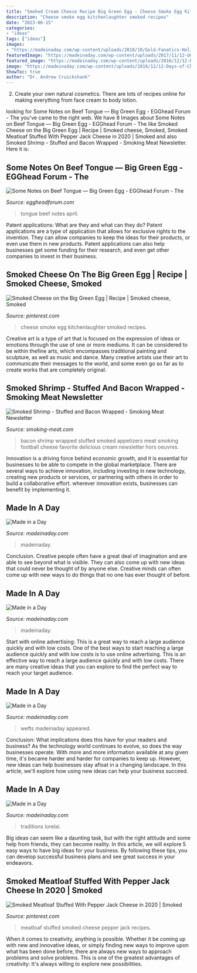 ```yaml
---
title: "Smoked Cream Cheese Recipe Big Green Egg - Cheese Smoke Egg Kitchenlaughter Smoked Recipes"
description: "Cheese smoke egg kitchenlaughter smoked recipes"
date: "2023-06-15"
categories:
- "ideas"
tags: ["ideas"]
images:
- "https://madeinaday.com/wp-content/uploads/2018/10/Gold-Fanatics-Holiday-Gift-Guide.jpg"
featuredImage: "https://madeinaday.com/wp-content/uploads/2017/11/12-Unique-Beautiful-Holday-Wreaths-madeinaday.com_-scaled.jpg"
featured_image: "https://madeinaday.com/wp-content/uploads/2016/12/12-Days-of-Christmas-Ideas-Day-6-Christmas-Traditions.png"
image: "https://madeinaday.com/wp-content/uploads/2016/12/12-Days-of-Christmas-Ideas-Day-6-Christmas-Traditions.png"
ShowToc: true
author: "Dr. Andrew Cruickshank"
---
```



2. Create your own natural cosmetics. There are lots of recipes online for making everything from face cream to body lotion.

	

		
looking for Some Notes on Beef Tongue — Big Green Egg - EGGhead Forum - The you've came to the right web. We have 8 Images about Some Notes on Beef Tongue — Big Green Egg - EGGhead Forum - The like Smoked Cheese on the Big Green Egg | Recipe | Smoked cheese, Smoked, Smoked Meatloaf Stuffed With Pepper Jack Cheese in 2020 | Smoked and also Smoked Shrimp - Stuffed and Bacon Wrapped - Smoking Meat Newsletter. Here it is:
		
    
## Some Notes On Beef Tongue — Big Green Egg - EGGhead Forum - The

<img loading=lazy src="http://img.photobucket.com/albums/v377/thirdeye2/Barbecue 12/porksmokertongue5.jpg" onerror="this.onerror=null;this.src='https://tse4.mm.bing.net/th?id=OIP.hBaITyNSbTZyi4RlBIEz8wHaFF&amp;pid=15.1';" alt="Some Notes on Beef Tongue — Big Green Egg - EGGhead Forum - The">

_Source: eggheadforum.com_

>tongue beef notes april. 

	

Patent applications: What are they and what can they do?
Patent applications are a type of application that allows for exclusive rights to the invention. They can allow companies to keep the ideas for their products, or even use them in new products. Patent applications can also help businesses get some funding for their research, and even get other companies to invest in their business.

    
## Smoked Cheese On The Big Green Egg | Recipe | Smoked Cheese, Smoked

<img loading=lazy src="https://i.pinimg.com/originals/fe/08/1f/fe081f9eee70d27857f6d6d36fd451b8.jpg" onerror="this.onerror=null;this.src='https://tse4.mm.bing.net/th?id=OIP.yiQwnD6VeA6D9_PfJR_H6AHaLH&amp;pid=15.1';" alt="Smoked Cheese on the Big Green Egg | Recipe | Smoked cheese, Smoked">

_Source: pinterest.com_

>cheese smoke egg kitchenlaughter smoked recipes. 

	

Creative art is a type of art that is focused on the expression of ideas or emotions through the use of one or more mediums. It can be considered to be within thefine arts, which encompasses traditional painting and sculpture, as well as music and dance. Many creative artists use their art to communicate their messages to the world, and some even go so far as to create works that are completely original.

    
## Smoked Shrimp - Stuffed And Bacon Wrapped - Smoking Meat Newsletter

<img loading=lazy src="http://www.smoking-meat.com/image-files/bacon-wrapped-stuffed-shrimp.jpg" onerror="this.onerror=null;this.src='https://tse4.mm.bing.net/th?id=OIP.WLV1CgFACdy8Aime1IMgWwHaE8&amp;pid=15.1';" alt="Smoked Shrimp - Stuffed and Bacon Wrapped - Smoking Meat Newsletter">

_Source: smoking-meat.com_

>bacon shrimp wrapped stuffed smoked appetizers meat smoking football cheese favorite delicious cream newsletter hors oeuvres. 

	

Innovation is a driving force behind economic growth, and it is essential for businesses to be able to compete in the global marketplace. There are several ways to achieve innovation, including investing in new technology, creating new products or services, or partnering with others in order to build a collaborative effort. wherever innovation exists, businesses can benefit by implementing it.

    
## Made In A Day

<img loading=lazy src="https://madeinaday.com/wp-content/uploads/2017/11/12-Unique-Beautiful-Holday-Wreaths-madeinaday.com_-scaled.jpg" onerror="this.onerror=null;this.src='https://tse3.mm.bing.net/th?id=OIP.U0vAoFYomWeCzrDBj1_yDgHaN1&amp;pid=15.1';" alt="Made in a Day">

_Source: madeinaday.com_

>madeinaday. 

	

Conclusion.
Creative people often have a great deal of imagination and are able to see beyond what is visible. They can also come up with new ideas that could never be thought of by anyone else. Creative minds can often come up with new ways to do things that no one has ever thought of before.

    
## Made In A Day

<img loading=lazy src="https://madeinaday.com/wp-content/uploads/2018/10/Gold-Fanatics-Holiday-Gift-Guide.jpg" onerror="this.onerror=null;this.src='https://tse3.mm.bing.net/th?id=OIP.YgxabN3pNnT0CwW11gFA-wHaNr&amp;pid=15.1';" alt="Made in a Day">

_Source: madeinaday.com_

>madeinaday. 

	

Start with online advertising: This is a great way to reach a large audience quickly and with low costs.
One of the best ways to start reaching a large audience quickly and with low costs is to use online advertising. This is an effective way to reach a large audience quickly and with low costs. There are many creative ideas that you can explore to find the perfect way to reach your target audience.

    
## Made In A Day

<img loading=lazy src="https://madeinaday.com/wp-content/uploads/2020/05/Wefts-home.jpg" onerror="this.onerror=null;this.src='https://tse2.mm.bing.net/th?id=OIP.YDltVo7-CaJOjJ8mTuVluQHaLH&amp;pid=15.1';" alt="Made in a Day">

_Source: madeinaday.com_

>wefts madeinaday appeared. 

	

Conclusion: What implications does this have for your readers and business?
As the technology world continues to evolve, so does the way businesses operate. With more and more information available at any given time, it's became harder and harder for companies to keep up. However, new ideas can help businesses stay afloat in a changing landscape. In this article, we'll explore how using new ideas can help your business succeed.

    
## Made In A Day

<img loading=lazy src="https://madeinaday.com/wp-content/uploads/2016/12/12-Days-of-Christmas-Ideas-Day-6-Christmas-Traditions.png" onerror="this.onerror=null;this.src='https://tse2.mm.bing.net/th?id=OIP.IGVjlA98fg2SZovSrWnefgHaLG&amp;pid=15.1';" alt="Made in a Day">

_Source: madeinaday.com_

>traditions lorelai. 

	

Big ideas can seem like a daunting task, but with the right attitude and some help from friends, they can become reality. In this article, we will explore 5 easy ways to have big ideas for your business. By following these tips, you can develop successful business plans and see great success in your endeavors.

    
## Smoked Meatloaf Stuffed With Pepper Jack Cheese In 2020 | Smoked

<img loading=lazy src="https://i.pinimg.com/originals/21/4c/ef/214cef8566dafe7b4cca0a0086c39362.png" onerror="this.onerror=null;this.src='https://tse2.mm.bing.net/th?id=OIP.T30ZrMF9mMmKu9O7zCcq-wHaJ3&amp;pid=15.1';" alt="Smoked Meatloaf Stuffed With Pepper Jack Cheese in 2020 | Smoked">

_Source: pinterest.com_

>meatloaf stuffed smoked cheese pepper jack recipes. 

	

When it comes to creativity, anything is possible. Whether it be coming up with new and innovative ideas, or simply finding new ways to improve upon what has been done before, there are always new ways to approach problems and solve problems. This is one of the greatest advantages of creativity: It's always willing to explore new possibilities.

